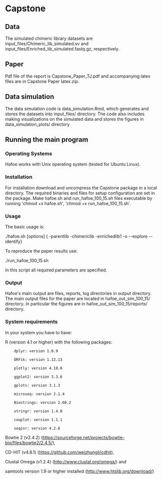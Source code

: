 # Capstone

## Data
The simulated chimeric library datasets are input_files/Chimeric_lib_simulated.sv and input_files/Enriched_lib_simulated.fastq.gz, respectively.

## Paper
Pdf file of the report is Capstone_Paper_TJ.pdf and accompanying latex files are in Capstone Paper latex.zip.

## Data simulation
The data simulation code is data_simulation.Rmd, which generates and stores the datasets into input_files/ directory. The code also includes making visualizations on the simulated data and stores the figures in data_simulation_plots/ directory

## Running the main program
### Operating Systems
Hafoe works with Unix operating system (tested for Ubuntu Linux).

### Installation
For installation download and uncompress the Capstone package in a local directory. The required binaries and files for setup configuration are set in the package. Make hafoe.sh and run_hafoe_100_15.sh files executable by running 'chmod +x hafoe.sh', 'chmod +x run_hafoe_100_15.sh'.

### Usage
The basic usage is:

./hafoe.sh [options] { -parentlib <fa> -chimericlib <csv> -enrichedlib1 <fq1> -o <o> --explore --identify}

 To reproduce the paper results use:
 
./run_hafoe_100_15.sh 
  
In this script all required parameters are specified.


### Output
Hafoe's main output are files, reports, log directories in output directory.
The main output files for the paper are located in hafoe_out_sim_100_15/ directory. In particular the figures are in hafoe_out_sim_100_15/reports/ directory.

### System requirements
In your system you have to have: 
 
  R (version 4.1 or higher) with the following packages:
 
        dplyr: version 1.0.9
 
        ORFik: version 1.12.13
 
        plotly: version 4.10.0
 
        ggplot2: version 3.3.6
 
        gplots: version 3.1.3
 
        microseq: version 2.1.4
 
        Biostrings: version 2.60.2
 
        stringr: version 1.4.0
 
        cowplot: version 1.1.1
 
        seqinr: version 4.2.8 
 
  Bowtie 2 (v2.4.2) (https://sourceforge.net/projects/bowtie-bio/files/bowtie2/2.4.5/), 
 
  CD-HIT (v4.8.1) (https://github.com/weizhongli/cdhit), 
 
  Clustal Omega (v1.2.4) (http://www.clustal.org/omega/) and 
 
  samtools version 1.9 or higher installed (http://www.htslib.org/download/) 
 

